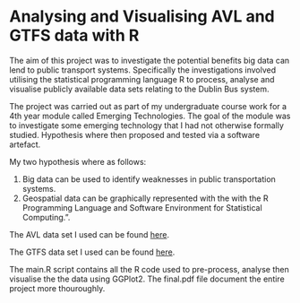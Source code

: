 # Analysing and Visualising AVL and GTFS data with R
The aim of this project was to investigate the potential benefits big data can lend to public transport systems. Specifically the investigations involved utilising the statistical programming language R to process, analyse and visualise publicly available data sets relating to the Dublin Bus system.

The project was carried out as part of my undergraduate course work for a 4th year module called Emerging Technologies. The goal of the module was to investigate some emerging technology that I had not otherwise formally studied. Hypothesis where then proposed and tested via a software artefact. 

My two hypothesis where as follows: 
<ol>
<li>Big data can be used to identify weaknesses in public transportation systems.</li>
<li>Geospatial data can be graphically represented with the with the R Programming Language
and Software Environment for Statistical Computing.”.</li>
</ol>

The AVL data set I used can be found <a href="http://dublinked.com/datastore/datasets/dataset-304.php">here</a>.

The GTFS data set I used can be found <a href="http://dublinked.com/datastore/datasets/dataset-254.php">here</a>.

The main.R script contains all the R code used to pre-process, analyse then visualise the the data using GGPlot2.
The final.pdf file document the entire project more thouroughly.
